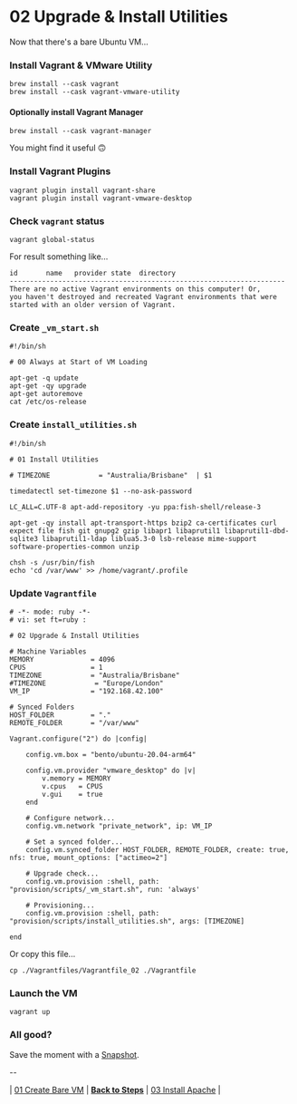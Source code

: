 # 02 Upgrade & Install Utilities

Now that there's a bare Ubuntu VM…

### Install Vagrant & VMware Utility

```
brew install --cask vagrant
brew install --cask vagrant-vmware-utility
```

#### Optionally install Vagrant Manager

```
brew install --cask vagrant-manager
```

You might find it useful 🙃

### Install Vagrant Plugins

```
vagrant plugin install vagrant-share
vagrant plugin install vagrant-vmware-desktop
```

### Check `vagrant` status

```
vagrant global-status
```

For result something like...

```
id       name   provider state  directory
--------------------------------------------------------------------
There are no active Vagrant environments on this computer! Or,
you haven't destroyed and recreated Vagrant environments that were
started with an older version of Vagrant.
```

### Create `_vm_start.sh`

```
#!/bin/sh

# 00 Always at Start of VM Loading

apt-get -q update
apt-get -qy upgrade
apt-get autoremove
cat /etc/os-release
```

### Create `install_utilities.sh`

```
#!/bin/sh

# 01 Install Utilities

# TIMEZONE            = "Australia/Brisbane"  | $1

timedatectl set-timezone $1 --no-ask-password

LC_ALL=C.UTF-8 apt-add-repository -yu ppa:fish-shell/release-3

apt-get -qy install apt-transport-https bzip2 ca-certificates curl expect file fish git gnupg2 gzip libapr1 libaprutil1 libaprutil1-dbd-sqlite3 libaprutil1-ldap liblua5.3-0 lsb-release mime-support software-properties-common unzip

chsh -s /usr/bin/fish
echo 'cd /var/www' >> /home/vagrant/.profile
```

### Update `Vagrantfile`

```
# -*- mode: ruby -*-
# vi: set ft=ruby :

# 02 Upgrade & Install Utilities

# Machine Variables
MEMORY              = 4096
CPUS                = 1
TIMEZONE            = "Australia/Brisbane"
#TIMEZONE            = "Europe/London"
VM_IP               = "192.168.42.100"

# Synced Folders
HOST_FOLDER         = "."
REMOTE_FOLDER       = "/var/www"

Vagrant.configure("2") do |config|

	config.vm.box = "bento/ubuntu-20.04-arm64"

	config.vm.provider "vmware_desktop" do |v|
		v.memory = MEMORY
		v.cpus   = CPUS
		v.gui    = true
	end

	# Configure network...
	config.vm.network "private_network", ip: VM_IP

	# Set a synced folder...
	config.vm.synced_folder HOST_FOLDER, REMOTE_FOLDER, create: true, nfs: true, mount_options: ["actimeo=2"]

	# Upgrade check...
	config.vm.provision :shell, path: "provision/scripts/_vm_start.sh", run: 'always'

	# Provisioning...
	config.vm.provision :shell, path: "provision/scripts/install_utilities.sh", args: [TIMEZONE]

end
```

Or copy this file...

```
cp ./Vagrantfiles/Vagrantfile_02 ./Vagrantfile
```

### Launch the VM

```
vagrant up
```

### All good?

Save the moment with a [Snapshot](./Snapshots.md).

--

<!-- 02 Upgrade & Install Utilities -->
| [01 Create Bare VM](./01_Create_Bare_VM.md)
| [**Back to Steps**](../README.md)
| [03 Install Apache](./03_Install_Apache.md)
|
